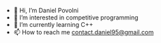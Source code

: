 - 👋 Hi, I’m Daniel Povolni
- 👀 I’m interested in competitive programming
- 🌱 I’m currently learning C++
- 📫 How to reach me contact.daniel95@gmail.com

<!---
Danielpovolni/Danielpovolni is a ✨ special ✨ repository because its `README.md` (this file) appears on your GitHub profile.
You can click the Preview link to take a look at your changes.
--->
